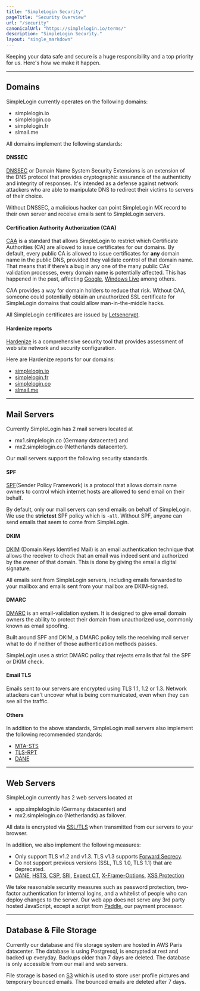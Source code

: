 ```yaml
---
title: "SimpleLogin Security"
pageTitle: "Security Overview"
url: "/security"
canonicalUrl: "https://simplelogin.io/terms/"
description: "SimpleLogin Security."
layout: "single_markdown"
---
```


Keeping your data safe and secure is a huge responsibility and a top priority for us. Here's how we make it happen.

---


## Domains

SimpleLogin currently operates on the following domains:
- simplelogin.io
- simplelogin.co
- simplelogin.fr
- slmail.me

All domains implement the following standards:

#### DNSSEC

[DNSSEC](https://en.wikipedia.org/wiki/Domain_Name_System_Security_Extensions) or Domain Name System Security Extensions is an extension of the DNS protocol that provides cryptographic assurance of the authenticity and integrity of responses. It's intended as a defense against network attackers who are able to manipulate DNS to redirect their victims to servers of their choice.

Without DNSSEC, a malicious hacker can point SimpleLogin MX record to their own server and receive emails sent to SimpleLogin servers.

#### Certification Authority Authorization (CAA)

[CAA](https://en.wikipedia.org/wiki/DNS_Certification_Authority_Authorization) is a standard that allows SimpleLogin to restrict which Certificate Authorities (CA) are allowed to issue certificates for our domains. By default, every public CA is allowed to issue certificates for **any** domain name in the public DNS, provided they validate control of that domain name. That means that if there’s a bug in any one of the many public CAs’ validation processes, every domain name is potentially affected. This has happened in the past, affecting [Google](http://arstechnica.com/security/2015/10/still-fuming-over-https-mishap-google-gives-symantec-an-offer-it-cant-refuse/), [Windows Live](https://arstechnica.com/information-technology/2015/03/bogus-ssl-certificate-for-windows-live-could-allow-man-in-the-middle-hacks/) among others.

CAA provides a way for domain holders to reduce that risk. Without CAA, someone could potentially obtain an unauthorized SSL certificate for SimpleLogin domains that could allow man-in-the-middle hacks.

All SimpleLogin certificates are issued by [Letsencrypt](https://letsencrypt.org).

#### Hardenize reports

[Hardenize](https://www.hardenize.com) is a comprehensive security tool that provides assessment of web site network and security configuration.

Here are Hardenize reports for our domains:

- [simplelogin.io](https://www.hardenize.com/report/simplelogin.io/1587326588)
- [simplelogin.fr](https://www.hardenize.com/report/simplelogin.fr/1587547515)
- [simplelogin.co](https://www.hardenize.com/report/simplelogin.co/1587326594)
- [slmail.me](https://www.hardenize.com/report/slmail.me/1587417887#email_dmarc)


---

## Mail Servers

Currently SimpleLogin has 2 mail servers located at

- mx1.simplelogin.co (Germany datacenter) and
- mx2.simplelogin.co (Netherlands datacenter).

Our mail servers support the following security standards.

#### SPF

[SPF](https://en.wikipedia.org/wiki/Sender_Policy_Framework)(Sender Policy Framework) is a protocol that allows domain name owners to control which internet hosts are allowed to send email on their behalf.

By default, only our mail servers can send emails on behalf of SimpleLogin. We use the  **strictest** SPF policy which is `-all`. Without SPF, anyone can send emails that seem to come from SimpleLogin.

#### DKIM

[DKIM](https://en.wikipedia.org/wiki/DomainKeys_Identified_Mail) (Domain Keys Identified Mail) is an email authentication technique that allows the receiver to check that an email was indeed sent and authorized by the owner of that domain. This is done by giving the email a digital signature.

All emails sent from SimpleLogin servers, including emails forwarded to your mailbox and emails sent from your mailbox are DKIM-signed.

#### DMARC

[DMARC](https://en.wikipedia.org/wiki/DMARC) is an email-validation system. It is designed to give email domain owners the ability to protect their domain from unauthorized use, commonly known as email spoofing.

Built around SPF and DKIM, a DMARC policy tells the receiving mail server what to do if neither of those authentication methods passes.

SimpleLogin uses a strict DMARC policy that rejects emails that fail the SPF or DKIM check.

#### Email TLS

Emails sent to our servers are encrypted using TLS 1.1, 1.2 or 1.3. Network attackers can't uncover what is being communicated, even when they can see all the traffic.

#### Others

In addition to the above standards, SimpleLogin mail servers also implement the following recommended standards:

- [MTA-STS](https://www.hardenize.com/blog/mta-sts)
- [TLS-RPT](https://www.hardenize.com/blog/smtp-tls-reporting-tls-rpt)
- [DANE](https://en.wikipedia.org/wiki/DNS-based_Authentication_of_Named_Entities)


---

## Web Servers

SimpleLogin currently has 2 web servers located at

- app.simplelogin.io (Germany datacenter) and
- mx2.simplelogin.co (Netherlands) as failover.

All data is encrypted via [SSL/TLS](https://en.wikipedia.org/wiki/Transport_Layer_Security) when transmitted from our servers to your browser.

In addition, we also implement the following measures:

- Only support TLS v1.2 and v1.3. TLS v1.3 supports [Forward Secrecy](https://en.wikipedia.org/wiki/Forward_secrecy).
- Do not support previous versions (SSL, TLS 1.0, TLS 1.1) that are deprecated.
- [DANE](https://tools.ietf.org/id/draft-ietf-dane-ops-02.html), [HSTS](https://en.wikipedia.org/wiki/HTTP_Strict_Transport_Security), [CSP](https://en.wikipedia.org/wiki/Content_Security_Policy), [SRI](https://en.wikipedia.org/wiki/Subresource_Integrity), [Expect CT](https://tools.ietf.org/html/rfc6962), [X-Frame-Options](https://tools.ietf.org/html/rfc7034), [XSS Protection](https://en.wikipedia.org/wiki/Cross-site_scripting)

We take reasonable security measures such as password protection, two-factor authentication for internal logins, and a whitelist of people who can deploy changes to the server. Our web app does not serve any 3rd party hosted JavaScript, except a script from [Paddle](http://paddle.com), our payment processor.


---


## Database & File Storage

Currently our database and file storage system are hosted in AWS Paris datacenter.
The database is using Postgresql, is encrypted at rest and backed up everyday. Backups older than 7 days are deleted. The database is only accessible from our mail and web servers.

File storage is based on [S3](https://aws.amazon.com/s3/) which is used to store user profile pictures and temporary bounced emails. The bounced emails are deleted after 7 days.
